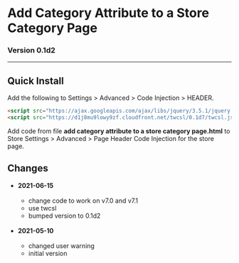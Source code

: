# Add Category Attribute to a Store Category Page

### Version 0.1d2

---

## Quick Install

Add the following to Settings > Advanced > Code Injection > HEADER.

```html
<script src="https://ajax.googleapis.com/ajax/libs/jquery/3.5.1/jquery.min.js"></script>
<script src="https://d1j8mu9lowy9zf.cloudfront.net/twcsl/0.1d7/twcsl.js"></script>
```

Add code from file **add category attribute to a store category page.html** to
Store Settings > Advanced > Page Header Code Injection for the store page.

## Changes

* **2021-06-15**
<br><br>
  * change code to work on v7.0 and v7.1
  * use twcsl
  * bumped version to 0.1d2
  <br><br>
* **2021-05-10**
<br><br>
  * changed user warning
  * initial version
